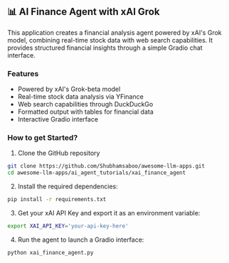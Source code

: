 ## 📊 AI Finance Agent with xAI Grok
This application creates a financial analysis agent powered by xAI's Grok model, combining real-time stock data with web search capabilities. It provides structured financial insights through a simple Gradio chat interface.

### Features
- Powered by xAI's Grok-beta model
- Real-time stock data analysis via YFinance
- Web search capabilities through DuckDuckGo
- Formatted output with tables for financial data
- Interactive Gradio interface

### How to get Started?
1. Clone the GitHub repository
```bash
git clone https://github.com/Shubhamsaboo/awesome-llm-apps.git
cd awesome-llm-apps/ai_agent_tutorials/xai_finance_agent
```
2. Install the required dependencies:
```bash
pip install -r requirements.txt
```
3. Get your xAI API Key and export it as an environment variable:
```bash
export XAI_API_KEY='your-api-key-here'
```
4. Run the agent to launch a Gradio interface:
```bash
python xai_finance_agent.py
```
